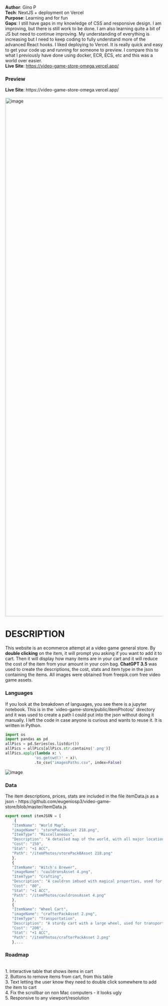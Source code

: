 **Author**: Gino P
<br>**Tech**: NextJS + deployment on Vercel
<br>**Purpose**: Learning and for fun
<br>**Gaps**: I still have gaps in my knowledge of CSS and responsive design. I am improving, but there is still work to be done. I am also learning quite a bit of JS but need to continue improving. My understanding of everything is increasing but I need to keep coding to fully understand more of the advanced React hooks. I liked deploying to Vercel. It is really quick and easy to get your code up and running for someone to preview. I compare this to what I previously have done using docker, ECR, ECS, etc and this was a world over easier.
<br>**Live Site**: https://video-game-store-omega.vercel.app/

<h3>Preview</h3>
<b>Live Site</b>: https://video-game-store-omega.vercel.app/
<br>
<br><img width="1652" alt="image" src="https://user-images.githubusercontent.com/64187887/225803543-3f14bfcd-b134-4719-9122-1e1dfc00b8d3.png">

# DESCRIPTION 
This website is an ecommerce attempt at a video game general store. By **double clicking** on the item, it will prompt you asking if you want to add it to cart. Then it will display how many items are in your cart and it will reduce the cost of the item from your amount in your coin bag. 
<b>ChatGPT 3.5</b> was used to create the descriptions, the cost, stats and item type in the json containing the items. 
All images were obtained from freepik.com free video game assets. 

<h3>Languages</h3>
If you look at the breakdown of languages, you see there is a jupyter notebook. This is in the `video-game-store/public/itemPhotos/` directory and it was used to create a path I could put into the json without doing it manually. I left the code in case anyone is curious and wants to reuse it. It is written in Python.

```python
import os
import pandas as pd
allPics = pd.Series(os.listdir())
allPics = allPics[allPics.str.contains('.png')]
allPics.apply(lambda x: \
             'os.getcwd()' + x)\
             .to_csv("imagesPaths.csv", index=False)

```

![image](https://user-images.githubusercontent.com/64187887/225639772-2e1efc77-34c1-42c1-a935-5418ef24c7e0.png)



<h3>Data</h3>
The item descriptions, prices, stats are included in the file itemData.js as a json - https://github.com/eugeniosp3/video-game-store/blob/master/itemData.js

```javascript
export const itemJSON = [
    {
   "ItemName": "World Map",
   "imageName": "storePackBAsset 218.png",
   "ItemType": "Miscellaneous",
   "Description": "A detailed map of the world, with all major locations marked.",
   "Cost": "150",
   "Stat": "+1 ACC",
   "Path": "/itemPhotos/storePackBAsset 218.png"
   },
   {
   "ItemName": "Witch's Brewer",
   "imageName": "cauldronsAsset 4.png",
   "ItemType": "Crafting",
   "Description": "A cauldron imbued with magical properties, used for brewing potions.",
   "Cost": "80",
   "Stat": "+1 ACC",
   "Path": "/itemPhotos/cauldronsAsset 4.png"
   },
   {
   "ItemName": "Wheel Cart",
   "imageName": "crafterPackAsset 2.png",
   "ItemType": "Transportation",
   "Description": "A sturdy cart with a large wheel, used for transporting goods.",
   "Cost": "200",
   "Stat": "+1 ACC",
   "Path": "/itemPhotos/crafterPackAsset 2.png"
   },...
   ```

<h3>Roadmap</h3>
<br>1. Interactive table that shows items in cart
<br>2. Buttons to remove items from cart, from this table
<br>3. Text letting the user know they need to double click somewhere to add the item to cart
<br>4. Fix the scrollbar on non Mac computers - it looks ugly
<br>5. Responsive to any viewport/resolution 


